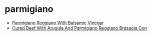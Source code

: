 # parmigiano

 * [Parmigiano Reggiano With Balsamic Vinegar](index/p/parmigiano-reggiano-with-balsamic-vinegar-15713.json)
 * [Cured Beef With Arugula And Parmigiano Reggiano Bresaola Con ](index/c/cured-beef-with-arugula-and-parmigiano-reggiano-bresaola-con-.json)
